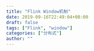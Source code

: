 ```yaml
---
title: "Flink Window机制"
date: 2019-09-16T22:49:04+08:00
draft: false
tags: ["Flink", "window"]
categories: ["分布式"]
author: ""
---
```


<!-- from evernote: Flink中的window机制 -->